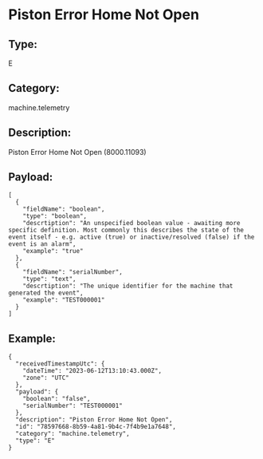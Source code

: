 # Piston Error Home Not Open

## Type:

E

## Category:

machine.telemetry

## Description: 

Piston Error Home Not Open (8000.11093)

## Payload:

```
[
  {
    "fieldName": "boolean",
    "type": "boolean",
    "descrtiption": "An unspecified boolean value - awaiting more specific definition. Most commonly this describes the state of the event itself - e.g. active (true) or inactive/resolved (false) if the event is an alarm",
    "example": "true"
  },
  {
    "fieldName": "serialNumber",
    "type": "text",
    "descrtiption": "The unique identifier for the machine that generated the event",
    "example": "TEST000001"
  }
]
```

## Example:

```
{
  "receivedTimestampUtc": {
    "dateTime": "2023-06-12T13:10:43.000Z",
    "zone": "UTC"
  },
  "payload": {
    "boolean": "false",
    "serialNumber": "TEST000001"
  },
  "description": "Piston Error Home Not Open",
  "id": "78597668-8b59-4a81-9b4c-7f4b9e1a7648",
  "category": "machine.telemetry",
  "type": "E"
}
```
